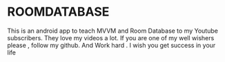 # ROOMDATABASE
 This is an android app to teach MVVM and Room Database to my Youtube subscribers. They love my videos a lot. If you are one of my well wishers please , follow my github. And Work hard . I wish you get success in your life
